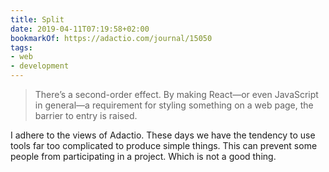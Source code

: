 ```yaml
---
title: Split
date: 2019-04-11T07:19:58+02:00
bookmarkOf: https://adactio.com/journal/15050
tags:
- web
- development
---
```

> There’s a second-order effect. By making React—or even JavaScript in general—a requirement for styling something on a web page, the barrier to entry is raised.

I adhere to the views of Adactio.
These days we have the tendency to use tools far too complicated to produce simple things. This can prevent some people from participating in a project. Which is not a good thing.
